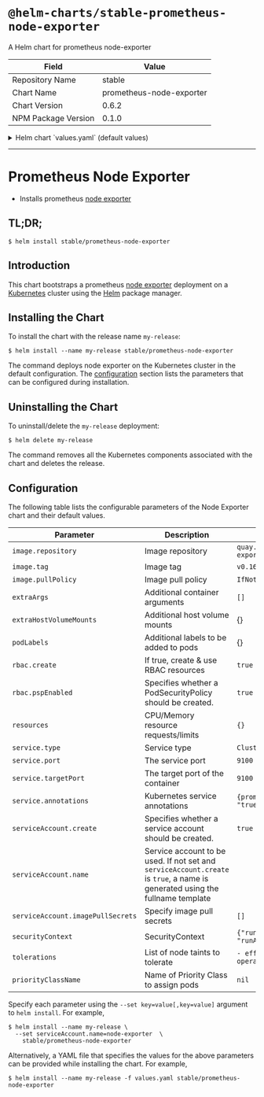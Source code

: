 # `@helm-charts/stable-prometheus-node-exporter`

A Helm chart for prometheus node-exporter

| Field               | Value                    |
| ------------------- | ------------------------ |
| Repository Name     | stable                   |
| Chart Name          | prometheus-node-exporter |
| Chart Version       | 0.6.2                    |
| NPM Package Version | 0.1.0                    |

<details>

<summary>Helm chart `values.yaml` (default values)</summary>

```yaml
# Default values for prometheus-node-exporter.
# This is a YAML-formatted file.
# Declare variables to be passed into your templates.
image:
  repository: quay.io/prometheus/node-exporter
  tag: v0.16.0
  pullPolicy: IfNotPresent

service:
  type: ClusterIP
  port: 9100
  targetPort: 9100
  annotations:
    prometheus.io/scrape: 'true'

resources:
  {}
  # We usually recommend not to specify default resources and to leave this as a conscious
  # choice for the user. This also increases chances charts run on environments with little
  # resources, such as Minikube. If you do want to specify resources, uncomment the following
  # lines, adjust them as necessary, and remove the curly braces after 'resources:'.
  # limits:
  #   cpu: 200m
  #    memory: 50Mi
  # requests:
  #   cpu: 100m
  #   memory: 30Mi

serviceAccount:
  # Specifies whether a ServiceAccount should be created
  create: true
  # The name of the ServiceAccount to use.
  # If not set and create is true, a name is generated using the fullname template
  name:
  imagePullSecrets: []

securityContext:
  runAsNonRoot: true
  runAsUser: 65534

rbac:
  ## If true, create & use RBAC resources
  ##
  create: true
  ## If true, create & use Pod Security Policy resources
  ## https://kubernetes.io/docs/concepts/policy/pod-security-policy/
  pspEnabled: true

# for deployments that have node_exporter deployed outside of the cluster, list
# their addresses here
endpoints: []

tolerations:
  - effect: NoSchedule
    operator: Exists

## Assign a PriorityClassName to pods if set
# priorityClassName: ""

## Additional container arguments
##
extraArgs: {}
#   - --collector.diskstats.ignored-devices=^(ram|loop|fd|(h|s|v)d[a-z]|nvme\\d+n\\d+p)\\d+$

## Additional mounts from the host
##
extraHostVolumeMounts: {}
#  - name: <mountName>
#    hostPath: <hostPath>
#    mountPath: <mountPath>
#    readOnly: true|false
```

</details>

---

# Prometheus Node Exporter

- Installs prometheus [node exporter](https://github.com/prometheus/node_exporter)

## TL;DR;

```console
$ helm install stable/prometheus-node-exporter
```

## Introduction

This chart bootstraps a prometheus [node exporter](http://github.com/prometheus/node_exporter) deployment on a [Kubernetes](http://kubernetes.io) cluster using the [Helm](https://helm.sh) package manager.

## Installing the Chart

To install the chart with the release name `my-release`:

```console
$ helm install --name my-release stable/prometheus-node-exporter
```

The command deploys node exporter on the Kubernetes cluster in the default configuration. The [configuration](#configuration) section lists the parameters that can be configured during installation.

## Uninstalling the Chart

To uninstall/delete the `my-release` deployment:

```console
$ helm delete my-release
```

The command removes all the Kubernetes components associated with the chart and deletes the release.

## Configuration

The following table lists the configurable parameters of the Node Exporter chart and their default values.

| Parameter                         | Description                                                                                                                   | Default                                      |     |
| --------------------------------- | ----------------------------------------------------------------------------------------------------------------------------- | -------------------------------------------- | --- |
| `image.repository`                | Image repository                                                                                                              | `quay.io/prometheus/node-exporter`           |     |
| `image.tag`                       | Image tag                                                                                                                     | `v0.16.0`                                    |     |
| `image.pullPolicy`                | Image pull policy                                                                                                             | `IfNotPresent`                               |     |
| `extraArgs`                       | Additional container arguments                                                                                                | `[]`                                         |     |
| `extraHostVolumeMounts`           | Additional host volume mounts                                                                                                 | {}                                           |     |
| `podLabels`                       | Additional labels to be added to pods                                                                                         | {}                                           |     |
| `rbac.create`                     | If true, create & use RBAC resources                                                                                          | `true`                                       |     |
| `rbac.pspEnabled`                 | Specifies whether a PodSecurityPolicy should be created.                                                                      | `true`                                       |     |
| `resources`                       | CPU/Memory resource requests/limits                                                                                           | `{}`                                         |     |
| `service.type`                    | Service type                                                                                                                  | `ClusterIP`                                  |     |
| `service.port`                    | The service port                                                                                                              | `9100`                                       |     |
| `service.targetPort`              | The target port of the container                                                                                              | `9100`                                       |     |
| `service.annotations`             | Kubernetes service annotations                                                                                                | `{prometheus.io/scrape: "true"}`             |     |
| `serviceAccount.create`           | Specifies whether a service account should be created.                                                                        | `true`                                       |     |
| `serviceAccount.name`             | Service account to be used. If not set and `serviceAccount.create` is `true`, a name is generated using the fullname template |                                              |     |
| `serviceAccount.imagePullSecrets` | Specify image pull secrets                                                                                                    | `[]`                                         |     |
| `securityContext`                 | SecurityContext                                                                                                               | `{"runAsNonRoot": true, "runAsUser": 65534}` |     |
| `tolerations`                     | List of node taints to tolerate                                                                                               | `- effect: NoSchedule operator: Exists`      |     |
| `priorityClassName`               | Name of Priority Class to assign pods                                                                                         | `nil`                                        |     |

Specify each parameter using the `--set key=value[,key=value]` argument to `helm install`. For example,

```console
$ helm install --name my-release \
  --set serviceAccount.name=node-exporter  \
    stable/prometheus-node-exporter
```

Alternatively, a YAML file that specifies the values for the above parameters can be provided while installing the chart. For example,

```console
$ helm install --name my-release -f values.yaml stable/prometheus-node-exporter
```
